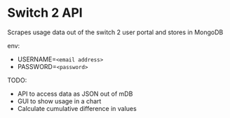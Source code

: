 # Switch 2 API

Scrapes usage data out of the switch 2 user portal and stores in MongoDB

env:
- USERNAME=`<email address>`
- PASSWORD=`<password>`

TODO:
- API to access data as JSON out of mDB
- GUI to show usage in a chart
- Calculate cumulative difference in values
